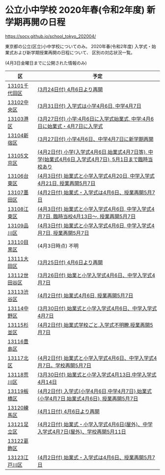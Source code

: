 # 公立小中学校 2020年春(令和2年度) 新学期再開の日程

https://socv.github.io/school_tokyo_202004/

東京都の公立(区立)小中学校についてのみ。
2020年春(令和2年度) 入学式・始業式および新学期授業再開の日程について、
区別の対応状況一覧。

(4月3日金曜日までに公開された情報のみ)

| 区            | 予定    |
| ------------- | ------- |
| [13101千代田区](https://github.com/socv/socv.github.io/issues/1) |[(3月24日付) 4月6日より再開](https://www.city.chiyoda.lg.jp/documents/19363/gakko-shingakkitaio_1.pdf)
| [13102中央区  ](https://github.com/socv/socv.github.io/issues/2) |[(3月31日付) 入学式は小学4月6日, 中学4月7日](https://www.city.chuo.lg.jp/kosodate/gakkokyouiku/rinzikyuukou.html)
| [13103港区    ](https://github.com/socv/socv.github.io/issues/3) |[(3月27日付) 小学:4月6日に入学式始業式, 中学:4月6日に始業式・4月7日に入学式](https://www.city.minato.tokyo.jp/houdou/kuse/koho/press/202003/20200327-3_press.html)
| [13104新宿区  ](https://github.com/socv/socv.github.io/issues/4) |[(3月27日付) 小学4月6日、中学4月7日に新学期再開](https://www.city.shinjuku.lg.jp/kodomo/index04_02_0228.html)
| [13105文京区  ](https://github.com/socv/socv.github.io/issues/5) |[(4月2日付) 小学{入学式4月6日,始業式4月7日等}, 中学{始業式4月6日,入学式4月7日}, 5月1日まで臨時当校あり](https://www.city.bunkyo.lg.jp/var/rev0/0196/3400/2020421264.pdf)
| [13106台東区  ](https://github.com/socv/socv.github.io/issues/6) |[(4月3日付) 始業式と小学入学式4月20日, 中学入学式4月21日, 授業再開5月7日](https://www.city.taito.lg.jp/index/kusei/info/corona/gakkou/rinjikyugyo.html)
| [13107墨田区  ](https://github.com/socv/socv.github.io/issues/7) |[(4月2日付) 始業式・入学式は4月6日、授業再開5月7日](https://www.city.sumida.lg.jp/smph/kosodate_kyouiku/kosodate_site/oshirase/corona_taiou.html)
| [13108江東区  ](https://github.com/socv/socv.github.io/issues/8) |[(4月3日付) 始業式と小学入学式4月6日, 中学入学式4月7日, 臨時当校4月13日〜, 授業再開5月7日](https://www.city.koto.lg.jp/056101/kinkyu/0403kikiki.html)
| [13109品川区  ](https://github.com/socv/socv.github.io/issues/9) |[(4月3日付) 始業式と小学入学式4月6日, 中学入学式4月7日, 授業再開5月7日](https://www.city.shinagawa.tokyo.jp/PC/kuseizyoho/kuseizyoho-koho/kuseizyoho-koho-sonota/20200402181418.html)
| [13110目黒区  ](https://github.com/socv/socv.github.io/issues/10) |(4月3日時点) 不明
| [13111大田区  ](https://github.com/socv/socv.github.io/issues/11) |[(3月25日付) 4月6日より再開](https://www.city.ota.tokyo.jp/kyouiku/topics/singakki_taiou.html)
| [13112世田谷区](https://github.com/socv/socv.github.io/issues/12) |[(3月26日付) 始業と小学入学式4月6日、中学入学式4月7日](https://www.city.setagaya.lg.jp/mokuji/kodomo/004/001/001/d00185302.html)
| [13113渋谷区  ](https://github.com/socv/socv.github.io/issues/13) |[(4月2日付) 始業式4月6日, 授業再開5月7日](https://www.city.shibuya.tokyo.jp/kodomo/page_em_00029.html)
| [13114中野区  ](https://github.com/socv/socv.github.io/issues/14) |[(3月30日付) 始業式と小学入学式4月6日、中学入学式4月7日](https://www.city.tokyo-nakano.lg.jp/dept/nakano/d028610.html)
| [13115杉並区  ](https://github.com/socv/socv.github.io/issues/15) |[(4月2日付) 始業式学校ごと,入学式不明瞭,授業再開5月7日](https://www.city.suginami.tokyo.jp/news/r0202/1058784.html)
| [13116豊島区  ](https://github.com/socv/socv.github.io/issues/16) |
| [13117北区    ](https://github.com/socv/socv.github.io/issues/17) |[(4月2日付) 始業式と小学入学式4月6日、中学入学式4月7日。学校再開5月7日](https://www.city.kita.tokyo.jp/k-shidou/kosodate/shogakko/typhoon/020401rinjikyugyo.html)
| [13118荒川区  ](https://github.com/socv/socv.github.io/issues/18) |[(3月30日付) 始業式と小学入学式4月13日,中学入学式4月14日](https://www.city.arakawa.tokyo.jp/kosodate-kyoiku/kyoiku/topics/20200325gakumu.html)
| [13119板橋区  ](https://github.com/socv/socv.github.io/issues/19) |[(4月2日付) 入学式{小学4月6日,中学4月7日},始業式{小学4月7日,始業式4月6日}, 授業再開5月7日](https://www.city.itabashi.tokyo.jp/kyoikuiinkai/gakko/1021963.html)
| [13120練馬区  ](https://github.com/socv/socv.github.io/issues/20) |[(4月1日付) 4月6日より再開](https://www.city.nerima.tokyo.jp/kosodatekyoiku/kyoiku/oshirase/korona.html)
| [13121足立区  ](https://github.com/socv/socv.github.io/issues/21) |[(4月2日付) 始業式・小学入学式4月6日(屋外)、中学入学式4月7日(屋外)、学校再開5月11日](https://www.city.adachi.tokyo.jp/kyoikushido/0228joho.html)
| [13122葛飾区  ](https://github.com/socv/socv.github.io/issues/22) |
| [13123江戸川区](https://github.com/socv/socv.github.io/issues/23) |[(4月2日付) 始業式・入学式は4月6日、授業再開5月7日](https://www.city.edogawa.tokyo.jp/e068/kosodate/kyoiku/kyouiku/oshirase/rinjikyugyou.html)
